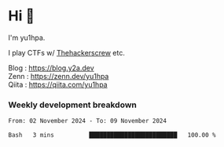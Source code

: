 # Hi 👋

I'm yu1hpa.

I play CTFs w/ [Thehackerscrew](https://www.thehackerscrew.team/) etc.

Blog : https://blog.y2a.dev  
Zenn : https://zenn.dev/yu1hpa  
Qiita : https://qiita.com/yu1hpa  

### Weekly development breakdown

<!--START_SECTION:waka-->

```txt
From: 02 November 2024 - To: 09 November 2024

Bash   3 mins          █████████████████████████   100.00 %
```

<!--END_SECTION:waka-->

